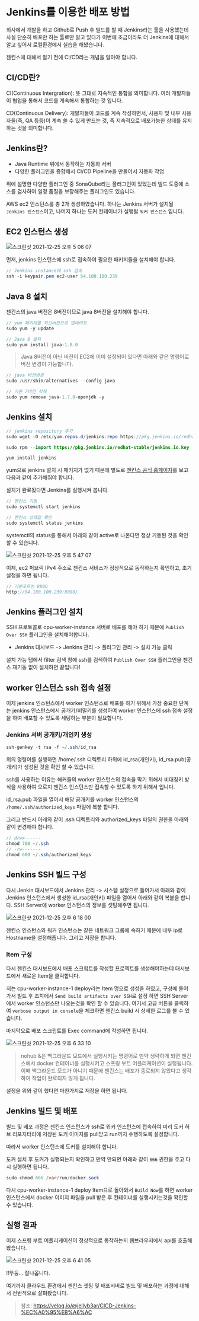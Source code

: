 # Jenkins를 이용한 배포 방법

회사에서 개발을 하고 Github로 Push 후 빌드를 할 때 Jenkins라는 툴을 사용했는데 사실 단순히 배포만 하는 툴로만 알고 있다가 이번에 조금이라도 더 Jenkins에 대해서 알고 싶어서 로컬환경에서 실습을 해봤습니다.

젠킨스에 대해서 알기 전에 CI/CD라는 개념을 알아야 합니다.

## CI/CD란?

CI(Continuous Intergration): 뜻 그대로 지속적인 통합을 의미합니다. 여러 개발자들이 협업을 통해서 코드를 계속해서 통합하는 것 입니다.

CD(Continuous Delivery): 개발자들이 코드를 계속 작성하면서, 사용자 및 내부 사용자들(즉, QA 등등)이 계속 쓸 수 있게 만드는 것, 즉 지속적으로 배포가능한 상태를 유지하는 것을 의미합니다.

## Jenkins란?

- Java Runtime 위에서 동작하는 자동화 서버
- 다양한 플러그인을 종합해서 CI/CD Pipeline을 만들어서 자동화 작업

위에 설명한 다양한 플러그인 중 SonaQube라는 플러그인이 있었는데 빌드 도중에 소스를 검사하여 일정 품질을 보장해주는 플러그인도 있습니다.

AWS ec2 인스턴스를 총 2개 생성하였습니다. 하나는 Jenkins 서버가 설치될 `Jenkins 인스턴스`이고, 나머지 하나는 도커 컨테이너가 실행될 `워커 인스턴스` 입니다.

## EC2 인스턴스 생성 

![스크린샷 2021-12-25 오후 5 06 07](https://user-images.githubusercontent.com/22395934/147380523-b5c83da8-dd51-48c9-a656-b0036ac908e6.png)

먼저, jenkins 인스턴스에 ssh로 접속하여 필요한 패키지들을 설치해야 합니다.

```java
// Jenkins instance에 ssh 접속
ssh -i keypair.pem ec2-user 54.180.100.239
```

## Java 8 설치

젠킨스의 java 버전은 8버전이므로 java 8버전을 설치해야 합니다.

```java
// yum 패키지를 최신버전으로 업데이트
sudo yum -y update

// Java 8 설치
sudo yum install java-1.8.0
```

> Java 8버전이 아닌 버전이 EC2에 이미 설정되어 있다면 아래와 같은 명령어로 버전 변경이 가능합니다.

```java
// java 버전변경
sudo /usr/sbin/alternatives --config java

// 기존 7버전 삭제 
sudo yum remove java-1.7.0-openjdk -y
```


## Jenkins 설치

```java
// jenkins repository 추가
sudo wget -O /etc/yum.repos.d/jenkins.repo https://pkg.jenkins.io/redhat-stable/jenkins.repo 

sudo rpm --import https://pkg.jenkins.io/redhat-stable/jenkins.io.key

yum install jenkins
```

yum으로 jenkins 설치 시 패키지가 없기 때문에 별도로 [젠킨스 공식 홈페이지](https://pkg.jenkins.io/redhat-stable/)를 보고 다음과 같이 추가해줘야 합니다.

설치가 완료됬다면 Jenkins를 실행시켜 봅니다.

```java
// 젠킨스 기동
sudo systemctl start jenkins

// 젠킨스 상태값 확인
sudo systemctl status jenkins
```

systemctl의 status를 통해서 아래와 같이 active로 나온다면 정상 기동된 것을 확인할 수 있습니다.

![스크린샷 2021-12-25 오후 5 47 07](https://user-images.githubusercontent.com/22395934/147381322-506de691-5c01-4899-97fa-e6360059f304.png)

이제, ec2 퍼브릭 IPv4 주소로 젠킨스 서비스가 정상적으로 동작하는지 확인하고, 초기 설정을 하면 됩니다.

```java
// 기본포트는 8080 
http://54.180.100.239:8080/
```

## Jenkins 플러그인 설치

SSH 프로토콜로 cpu-worker-instance 서버로 배포를 해야 하기 때문에 `Publish Over SSH` 플러그인을 설치해야합니다.

- Jenkins 대시보드 -> Jenkins 관리 -> 플러그인 관리 -> 설치 가능 클릭

설치 가능 탭에서 filter 검색 창에 ssh를 검색하여 `Publish Over SSH` 플러그인을 젠킨스 재기동 없이 설치하면 끝입니다!


## worker 인스턴스 ssh 접속 설정

이제 jenkins 인스턴스에서 worker 인스턴스로 배포를 하기 위해서 가장 중요한 단계는 jenkins 인스턴스에서 공개기/비밀키를 생성하여 worker 인스턴스에 ssh 접속 설정을 하여 배포할 수 있도록 세팅하는 부분이 필요합니다.

### Jenkins 서버 공개키/개인키 생성

```java
ssh-genkey -t rsa -f ~/.ssh/id_rsa
```

위의 명령어를 실행하면 /home/.ssh 디렉토리 하위에 id_rsa(개인키), id_rsa.pub(공개키)가 생성된 것을 확인 할 수 있습니다.

ssh를 사용하는 이유는 해커들의 worker 인스턴스의 접속을 막기 위해서 비대칭키 방식을 사용하여 오로지 젠킨스 인스턴스만 접속할 수 있도록 하기 위해서 입니다.

id_rsa.pub 파일을 열어서 해당 공개키를 worker 인스턴스의 `/home/.ssh/authorized_keys` 파일에 복붙 합니다.

그리고 반드시 아래와 같이 .ssh 디렉토리와 authorized_keys 파일의 권한을 아래와 같이 변경해야 합니다. 

```java
// drwx------
chmod 700 ~/.ssh
// -rw-------
chmod 600 ~/.ssh/authorized_keys
```

## Jenkins SSH 빌드 구성

다시 Jenkin 대시보드에서 Jenkins 관리 -> 시스템 설정으로 들어가서 아래와 같이 Jenkins 인스턴스에서 생성한 id_rsa(개인키) 파일을 열어서 아래와 같이 복붙을 합니다. SSH Server에 worker 인스턴스의 정보를 셋팅해주면 됩니다.

![스크린샷 2021-12-25 오후 6 18 00](https://user-images.githubusercontent.com/22395934/147381970-d65f936c-803c-4d9f-b641-203cde010f5c.png)

젠킨스 인스턴스와 워커 인스턴스는 같은 네트워크 그룹에 속하기 때문에 내부 ip로 Hostname을 설정해줍니다. 그리고 저장을 합니다.


### Item 구성

다시 젠킨스 대시보드에서 배포 스크립트를 작성할 프로젝트를 생성해야하는데 대시보드에서 새로운 Item을 클릭합니다.

저는 cpu-worker-instance-1 deploy라는 Item 명으로 생성을 하였고, 구성에 들어가서 빌드 후 조치에서 `Send build artifacts over SSH`로 설정 하면 SSH Server에서 worker 인스턴스만 나오는것을 확인 할 수 있습니다. 여기서 고급 버튼을 클릭하여 `verbose output in console`을 체크하면 젠킨스 build 시 상세한 로그를 볼 수 있습니다.

마지막으로 배포 스크립트를 Exec command에 작성하면 됩니다.

![스크린샷 2021-12-25 오후 6 33 10](https://user-images.githubusercontent.com/22395934/147382206-34692995-890e-4f58-b43b-8a60d1c78ae6.png)

> nohub &은 백그라운드 모드에서 실행시키는 명령어로 만약 생략하게 되면 젠킨스에서 docker 컨테이너를 실행시키고 스프링 부트 어플리케이션이 실행됩니다. 이때 백그라운드 모드가 아니기 때문에 젠킨스는 배포가 종료되지 않았다고 생각하여 작업이 완료되지 않게 됩니다.

설정을 위와 같이 했다면 마찬가지로 저장을 하면 됩니다.


## Jenkins 빌드 및 배포

빌드 및 배포 과정은 젠킨스 인스턴스가 ssh로 워커 인스턴스에 접속하여 미리 도커 허브 리포지터리에 저장된 도커 이미지를 pull받고 run까지 수행하도록 설정합니다.

따라서 worker 인스턴스에 도커를 설치해야 합니다.

도커 설치 후 도커가 실행되는지 확인하고 만약 안되면 아래와 같이 `666` 권한을 주고 다시 실행하면 됩니다.

```java
sudo chmod 666 /var/run/docker.sock
```

다시 cpu-worker-instance-1 deploy Item으로 돌아와서 `Build Now`를 하면 worker 인스턴스에서 docker 이미지 파일을 pull 받은 후 컨테이너를 실행시키는것을 확인할 수 있습니다.

## 실행 결과

이제 스프링 부트 어플리케이션이 정상적으로 동작하는지 웹브라우저에서 api를 호출해봤습니다.

![스크린샷 2021-12-25 오후 6 41 05](https://user-images.githubusercontent.com/22395934/147382341-8707a9b6-df00-4931-9a97-98c400678df9.png)

!!뚜둥... 잘나옵니다. 

여기까지 클라우드 환경에서 젠킨스 셋팅 및 배포서버로 빌드 및 배포하는 과정에 대해서 전반적으로 살펴봤습니다.

> 참조: https://velog.io/@jellyb3ar/CICD-Jenkins-%EC%A0%95%EB%A6%AC

